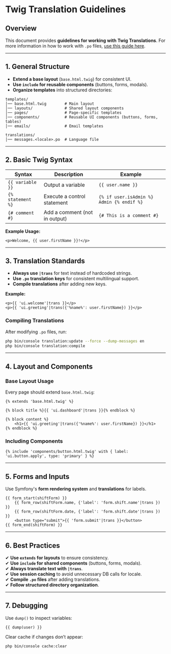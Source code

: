 # Twig Translation Guidelines

## Overview
This document provides **guidelines for working with Twig Translations**. For more information in how to work with `.po` files, [use this guide here](po-files.md).

---

## 1. General Structure
- **Extend a base layout** (`base.html.twig`) for consistent UI.
- **Use `include` for reusable components** (buttons, forms, modals).
- **Organize templates** into structured directories:

```
templates/
│── base.html.twig        # Main layout
│── layouts/              # Shared layout components
│── pages/                # Page-specific templates
│── components/           # Reusable UI components (buttons, forms, tables)
│── emails/               # Email templates

translations/
│── messages.<locale>.po  # Language file
```

---

## 2. Basic Twig Syntax
| Syntax | Description | Example |
|--------|------------|---------|
| `{{ variable }}` | Output a variable | `{{ user.name }}` |
| `{% statement %}` | Execute a control statement | `{% if user.isAdmin %} Admin {% endif %}` |
| `{# comment #}` | Add a comment (not in output) | `{# This is a comment #}` |

**Example Usage:**
```twig
<p>Welcome, {{ user.firstName }}!</p>
```

---

## 3. Translation Standards
- **Always use `|trans`** for text instead of hardcoded strings.
- **Use `.po` translation keys** for consistent multilingual support.
- **Compile translations** after adding new keys.

**Example:**
```twig
<p>{{ 'ui.welcome'|trans }}</p>
<p>{{ 'ui.greeting'|trans({'%name%': user.firstName}) }}</p>
```

### **Compiling Translations**
After modifying `.po` files, run:
```sh
php bin/console translation:update --force --dump-messages en
php bin/console translation:compile
```

---

## 4. Layout and Components
### **Base Layout Usage**
Every page should extend `base.html.twig`:
```twig
{% extends 'base.html.twig' %}

{% block title %}{{ 'ui.dashboard'|trans }}{% endblock %}

{% block content %}
    <h1>{{ 'ui.greeting'|trans({'%name%': user.firstName}) }}</h1>
{% endblock %}
```

### **Including Components**
```twig
{% include 'components/button.html.twig' with { label: 'ui.button.apply', type: 'primary' } %}
```

---

## 5. Forms and Inputs
Use Symfony's **form rendering system** and **translations** for labels.
```twig
{{ form_start(shiftForm) }}
    {{ form_row(shiftForm.name, {'label': 'form.shift.name'|trans }) }}
    {{ form_row(shiftForm.date, {'label': 'form.shift.date'|trans }) }}
    <button type="submit">{{ 'form.submit'|trans }}</button>
{{ form_end(shiftForm) }}
```

---

## 6. Best Practices
✔ **Use `extends` for layouts** to ensure consistency.  
✔ **Use `include` for shared components** (buttons, forms, modals).  
✔ **Always translate text with `|trans`**.  
✔ **Use session caching** to avoid unnecessary DB calls for locale.  
✔ **Compile `.po` files** after adding translations.  
✔ **Follow structured directory organization**.

---

## 7. Debugging
Use `dump()` to inspect variables:
```twig
{{ dump(user) }}
```
Clear cache if changes don’t appear:
```sh
php bin/console cache:clear
```
